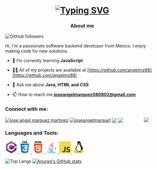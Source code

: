 <h1 align="center"><a href="https://git.io/typing-svg"><img src="https://readme-typing-svg.demolab.com?font=Press+Start+2P&size=30&pause=500&color=A0B8F7&background=000000&center=true&vCenter=true&random=false&width=810&height=100&lines=Hi👋%2C+I'm+Angel+Marquez;Backend+Developer" alt="Typing SVG" /></a></h1>
<h3 align="center">About me</h3>
<img alt="GitHub followers" src="https://img.shields.io/github/followers/angelmz88">
<p>Hi, I'm a passionate software backend developer from Mexico. I enjoy making code for new solutions.</p>

- 🌱 I’m currently learning **JavaScript**

- 👨‍💻 All of my projects are available at [https://github.com/angelmz88](https://github.com/angelmz88)

- 💬 Ask me about **Java, HTML and CSS**

- 📫 How to reach me **joseangelmarquez080802@gmail.com**

<h3 align="left">Connect with me:</h3>
<img align='right' src='https://media.giphy.com/media/bcKmIWkUMCjVm/giphy.gif' width='50"'>
<p align="left">
<a href="https://linkedin.com/in/jose-angel-marquez-martinez" target="blank"><img align="center" src="https://raw.githubusercontent.com/rahuldkjain/github-profile-readme-generator/master/src/images/icons/Social/linked-in-alt.svg" alt="jose angel marquez martinez" height="30" width="40" /></a>
<a href="https://www.hackerrank.com/joseangelmarque1" target="blank"><img align="center" src="https://raw.githubusercontent.com/rahuldkjain/github-profile-readme-generator/master/src/images/icons/Social/hackerrank.svg" alt="joseangelmarque1" height="30" width="40" /></a>
<a href="https://www.discordapp.com/users/666830064041590788" target="blank"><img align=center src="https://img.shields.io/badge/Discord-7289DA?style=for-the-badge&logo=discord&logoColor=white"></a>
<a href="https://informaticesmx.blogspot.com/" target="blank"><img align="center" src="https://img.shields.io/badge/Blogger-FF5722?style=for-the-badge&logo=blogger&logoColor=white"></a>
</p>

<h3 align="left">Languages and Tools:</h3>
<p align="left"> <a href="https://www.w3schools.com/cs/" target="_blank" rel="noreferrer"> <img src="https://raw.githubusercontent.com/devicons/devicon/master/icons/csharp/csharp-original.svg" alt="csharp" width="40" height="40"/> </a> <a href="https://www.w3schools.com/css/" target="_blank" rel="noreferrer"> <img src="https://raw.githubusercontent.com/devicons/devicon/master/icons/css3/css3-original-wordmark.svg" alt="css3" width="40" height="40"/> </a> <a href="https://www.w3.org/html/" target="_blank" rel="noreferrer"> <img src="https://raw.githubusercontent.com/devicons/devicon/master/icons/html5/html5-original-wordmark.svg" alt="html5" width="40" height="40"/> </a> <a href="https://www.java.com" target="_blank" rel="noreferrer"> <img src="https://raw.githubusercontent.com/devicons/devicon/master/icons/java/java-original.svg" alt="java" width="40" height="40"/> </a> <a href="https://developer.mozilla.org/en-US/docs/Web/JavaScript" target="_blank" rel="noreferrer"> <img src="https://raw.githubusercontent.com/devicons/devicon/master/icons/javascript/javascript-original.svg" alt="javascript" width="40" height="40"/> </a> <a href="https://www.linux.org/" target="_blank" rel="noreferrer"> <img src="https://raw.githubusercontent.com/devicons/devicon/master/icons/linux/linux-original.svg" alt="linux" width="40" height="40"/> </a> </p>


![Top Langs](https://github-readme-stats.vercel.app/api/top-langs/?username=angelmz88&langs_count=8&theme=holi) [![Anurag's GitHub stats](https://github-readme-stats.vercel.app/api?username=angelmz88&theme=holi)](https://github.com/anuraghazra/github-readme-stats)


